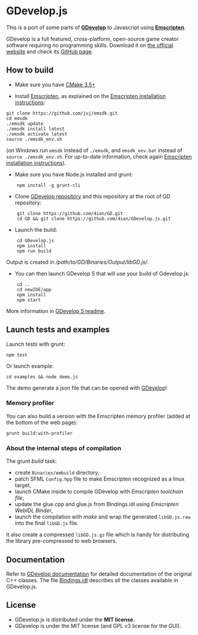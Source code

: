 GDevelop.js
===========

This is a port of some parts of **[GDevelop]** to Javascript using **[Emscripten]**.

GDevelop is a full featured, cross-platform, open-source game creator software requiring no programming skills. Download it on [the official website](https://gdevelop-app.com) and check its [GitHub page](https://github.com/4ian/GD).

How to build
------------

* Make sure you have [CMake 3.5+](http://www.cmake.org/)

* Install [Emscripten](https://github.com/kripken/emscripten), as explained on the [Emscripten installation instructions](http://kripken.github.io/emscripten-site/docs/getting_started/downloads.html):

```shell
git clone https://github.com/juj/emsdk.git
cd emsdk
./emsdk update
./emsdk install latest
./emsdk activate latest
source ./emsdk_env.sh
```

(on Windows run `emsdk` instead of `./emsdk`, and `emsdk_env.bat` instead of `source ./emsdk_env.sh`. For up-to-date information, check again [Emscripten installation instructions](http://kripken.github.io/emscripten-site/docs/getting_started/downloads.html)).

* Make sure you have Node.js installed and grunt:

```shell
    npm install -g grunt-cli
```

* Clone [GDevelop repository](https://github.com/4ian/GD) and this repository at the root of GD repository:

```shell
    git clone https://github.com/4ian/GD.git
    cd GD && git clone https://github.com/4ian/GDevelop.js.git
```

* Launch the build:

```shell
    cd GDevelop.js
    npm install
    npm run build
```

Output is created in */path/to/GD/Binaries/Output/libGD.js/*.

* You can then launch GDevelop 5 that will use your build of Gdevelop.js:

```shell
    cd ..
    cd newIDE/app
    npm install
    npm start
```

More information in [GDevelop 5 readme](https://github.com/4ian/GD/blob/master/newIDE/README.md).

Launch tests and examples
-------------------------

Launch tests with grunt:

    npm test

Or launch example:

    cd examples && node demo.js

The demo generate a json file that can be opened with [GDevelop]!

### Memory profiler

You can also build a version with the Emscripten memory profiler (added at the bottom of the web page):

    grunt build:with-profiler

### About the internal steps of compilation

The grunt *build* task:

 * create `Binaries/embuild` directory,
 * patch SFML `Config.hpp` file to make Emscripten recognized as a linux target,
 * launch CMake inside to compile GDevelop with *Emscripten toolchain file*,
 * update the glue.cpp and glue.js from Bindings.idl using *Emscripten WebIDL Binder*,
 * launch the compilation with *make* and wrap the generated `libGD.js.raw` into the final `libGD.js` file.

It also create a compressed `libGD.js.gz` file which is handy for distributing the library pre-compressed to web browsers.

Documentation
-------------

Refer to [GDevelop documentation](http://4ian.github.io/GD-Documentation/GDCore%20Documentation/) for detailed documentation of the original C++ classes. The file [Bindings.idl](https://github.com/4ian/GDevelop.js/blob/master/Bindings/Bindings.idl) describes all the classes available in GDevelop.js.

License
-------

* GDevelop.js is distributed under the **MIT license**.
* GDevelop is under the MIT license (and GPL v3 license for the GUI).

[GDevelop]: https://github.com/4ian/GD
[Emscripten]: https://github.com/kripken/emscripten
